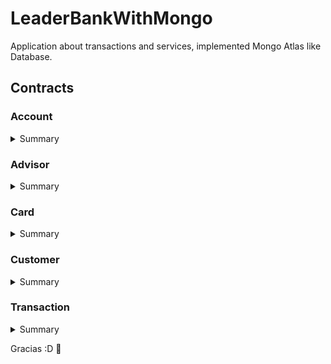 # LeaderBankWithMongo
Application about transactions and services, implemented Mongo Atlas like Database.

## Contracts

### Account

<details><summary>Summary</summary>
<p>

![image](https://user-images.githubusercontent.com/98430956/228891194-555eb690-27ea-44d4-8546-43bfda8f8efd.png)

### Get
```json
 {
  "account_Id": "string",
  "id_Customer": "string",
  "id_Card": "string",
  "id_Advisor": "string",
  "accountType": "string",
  "balance": 0,
  "openDate": "2023-03-30T15:56:11.821Z",
  "closeDate": "2023-03-30T15:56:11.821Z",
  "managementCost": 0,
  "accountState": true
}
```
### Post
```json
{
  "id_Customer": "string",
  "id_Card": "string",
  "id_Advisor": "string",
  "accountType": "string",
  "balance": 0,
  "managementCost": 0
}
```
</p>
</details>

### Advisor

<details><summary>Summary</summary>
<p>

![image](https://user-images.githubusercontent.com/98430956/228892417-cf3df4bf-9f83-4d94-a5fc-cf9518db4e8d.png)

### Get
```json
{
  "advisor_Id": "string",
  "names": "string",
  "surNames": "string",
  "address": "string",
  "email": "string",
  "phone": "string",
  "birthdate": "2023-03-30T15:57:08.123Z",
  "gender": "string"
}
```
### Post
```json
{
  "advisor_Id": "string",
  "names": "string",
  "surNames": "string",
  "address": "string",
  "email": "string",
  "phone": "string",
  "birthdate": "2023-03-30T15:57:21.529Z",
  "gender": "string"
}
```

### Get Advisor with Customers
```json
{
    "advisor_Id": "string",
    "names": "string",
    "surNames": "string",
    "address": "string",
    "email": "string",
    "phone": "string",
    "birthdate": "2023-03-30T15:57:42.302Z",
    "gender": "string",
    "customers": [
      {
        "customer_Id": "string",
        "id_Advisor": "string",
        "names": "string",
        "surnames": "string",
        "address": "string",
        "email": "string",
        "phone": "string",
        "birthdate": "2023-03-30T15:57:42.302Z",
        "occupation": "string",
        "gender": "string",
        "state": true
      }
    ]
  }
```

### Get Advisor with Cards
```json
{
    "advisor_Id": "string",
    "names": "string",
    "surNames": "string",
    "address": "string",
    "email": "string",
    "phone": "string",
    "birthdate": "2023-03-30T15:58:33.373Z",
    "gender": "string",
    "cards": [
      {
        "card_Id": "string",
        "id_Advisor": "string",
        "numberCard": "string",
        "cvc": "string",
        "emissionDate": "2023-03-30T15:58:33.373Z",
        "expirationDate": "2023-03-30T15:58:33.373Z",
        "cardState": true
      }
    ]
  }
```

### Get Advisor with Customers, Accounts, Cards and Transactions
```json
{
  "advisor_Id": "string",
  "names": "string",
  "surNames": "string",
  "address": "string",
  "email": "string",
  "phone": "string",
  "birthdate": "2023-03-30T15:58:52.152Z",
  "gender": "string",
  "customers": [
    {
      "customer_Id": "string",
      "id_Advisor": "string",
      "names": "string",
      "surnames": "string",
      "address": "string",
      "email": "string",
      "phone": "string",
      "birthdate": "2023-03-30T15:58:52.152Z",
      "occupation": "string",
      "gender": "string",
      "state": true,
      "accounts": [
        {
          "account_Id": "string",
          "id_Customer": "string",
          "id_Card": "string",
          "id_Advisor": "string",
          "accountType": "string",
          "balance": 0,
          "openDate": "2023-03-30T15:58:52.152Z",
          "closeDate": "2023-03-30T15:58:52.152Z",
          "managementCost": 0,
          "accountState": true,
          "card": {
            "card_Id": "string",
            "id_Advisor": "string",
            "numberCard": "string",
            "cvc": "string",
            "emissionDate": "2023-03-30T15:58:52.152Z",
            "expirationDate": "2023-03-30T15:58:52.152Z",
            "cardState": true
          },
          "transactions": [
            {
              "transaction_Id": "string",
              "id_Account": "string",
              "transactionDate": "string",
              "transactionHour": "string",
              "transactionType": "string",
              "description": "string",
              "amount": 0,
              "oldBalance": 0,
              "finalBalance": 0,
              "transactionProcess": "string",
              "transactionState": true
            }
          ]
        }
      ]
    }
  ]
}
```
</p>
</details>

### Card

<details><summary>Summary</summary>
<p>

![image](https://user-images.githubusercontent.com/98430956/228892572-0ef88123-f7d0-474e-b604-1cf0be3c6691.png)

### Get
```json
  {
    "card_Id": "string",
    "id_Advisor": "string",
    "numberCard": "string",
    "cvc": "string",
    "emissionDate": "2023-03-30T16:12:35.779Z",
    "expirationDate": "2023-03-30T16:12:35.779Z",
    "cardState": true
  }
```
### Post
```json
{
  "card_Id": "string",
  "id_Advisor": "string",
  "numberCard": "string",
  "cvc": "string",
  "emissionDate": "2023-03-30T16:12:47.101Z",
  "expirationDate": "2023-03-30T16:12:47.101Z",
  "cardState": true
}
```
</p>
</details>

### Customer

<details><summary>Summary</summary>
<p>

![image](https://user-images.githubusercontent.com/98430956/228892680-ceaf7577-2022-441d-af07-1874ab0fe532.png)

### Get
```json
  {
    "customer_Id": "string",
    "id_Advisor": "string",
    "names": "string",
    "surnames": "string",
    "address": "string",
    "email": "string",
    "phone": "string",
    "birthdate": "2023-03-30T16:13:43.443Z",
    "occupation": "string",
    "gender": "string",
    "state": true
  }
```
### Post
```json
{
  "customer_Id": "string",
  "id_Advisor": "string",
  "names": "string",
  "surnames": "string",
  "address": "string",
  "email": "string",
  "phone": "string",
  "birthdate": "2023-03-30T16:13:54.579Z",
  "occupation": "string",
  "gender": "string",
  "state": true
}
```
### Get Customer Complete
```json
{
  "customer_Id": "string",
  "id_Advisor": "string",
  "names": "string",
  "surnames": "string",
  "address": "string",
  "email": "string",
  "phone": "string",
  "birthdate": "2023-03-30T16:14:20.340Z",
  "occupation": "string",
  "gender": "string",
  "state": true,
  "accounts": [
    {
      "account_Id": "string",
      "id_Customer": "string",
      "id_Card": "string",
      "id_Advisor": "string",
      "accountType": "string",
      "balance": 0,
      "openDate": "2023-03-30T16:14:20.340Z",
      "closeDate": "2023-03-30T16:14:20.340Z",
      "managementCost": 0,
      "accountState": true,
      "card": {
        "card_Id": "string",
        "id_Advisor": "string",
        "numberCard": "string",
        "cvc": "string",
        "emissionDate": "2023-03-30T16:14:20.340Z",
        "expirationDate": "2023-03-30T16:14:20.340Z",
        "cardState": true
      },
      "transactions": [
        {
          "transaction_Id": "string",
          "id_Account": "string",
          "transactionDate": "string",
          "transactionHour": "string",
          "transactionType": "string",
          "description": "string",
          "amount": 0,
          "oldBalance": 0,
          "finalBalance": 0,
          "transactionProcess": "string",
          "transactionState": true
        }
      ]
    }
  ]
}
```
</p>
</details>

### Transaction

<details><summary>Summary</summary>
<p>

![image](https://user-images.githubusercontent.com/98430956/228892792-73887235-00fd-435e-a38e-e6e5c93e16f8.png)

### Get
```json
  {
    "transaction_Id": "string",
    "id_Account": "string",
    "transactionDate": "string",
    "transactionHour": "string",
    "transactionType": "string",
    "description": "string",
    "amount": 0,
    "oldBalance": 0,
    "finalBalance": 0,
    "transactionProcess": "string",
    "transactionState": true
  }
```
### Post
```json
{
  "id_Account": "string",
  "transactionType": "string",
  "description": "string",
  "amount": 0
}
```
</p>
</details>

Gracias :D 🚀
